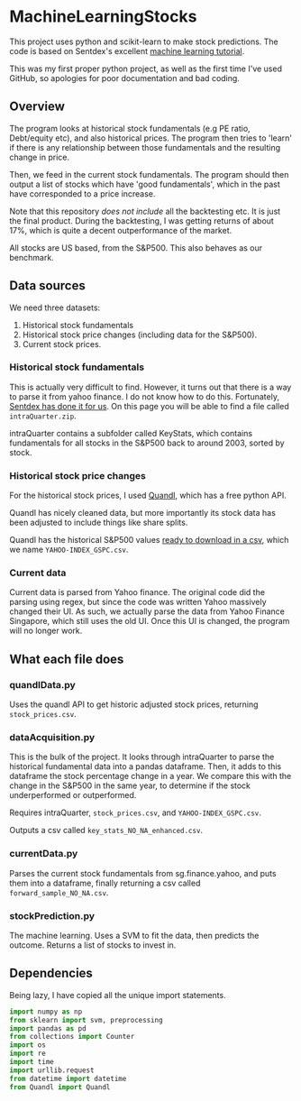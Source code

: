 # MachineLearningStocks

This project uses python and scikit-learn to make stock predictions. The code is based on Sentdex's excellent
[machine learning tutorial](https://www.youtube.com/playlist?list=PLQVvvaa0QuDd0flgGphKCej-9jp-QdzZ3).

This was my first proper python project, as well as the first time I've used GitHub, so apologies for poor documentation and bad coding.

## Overview

The program looks at historical stock fundamentals (e.g PE ratio, Debt/equity etc), and also historical prices. The program then tries to 'learn' if there is any relationship between those fundamentals and the resulting change in price.

Then, we feed in the current stock fundamentals. The program should then output a list of stocks which have 'good fundamentals', which in the past have corresponded to a price increase.

Note that this repository *does not include* all the backtesting etc. It is just the final product. During the backtesting, I was getting returns of about 17%, which is quite a decent outperformance of the market.

All stocks are US based, from the S&P500. This also behaves as our benchmark.

## Data sources

We need three datasets:

1. Historical stock fundamentals
2. Historical stock price changes (including data for the S&P500).
3. Current stock prices.

### Historical stock fundamentals

This is actually very difficult to find. However, it turns out that there is a way to parse it from yahoo finance. I do not know how to do this. Fortunately, [Sentdex has done it for us](https://pythonprogramming.net/data-acquisition-machine-learning/). On this page you will be able to find a file called `intraQuarter.zip`.

intraQuarter contains a subfolder called KeyStats, which contains fundamentals for all stocks in the S&P500 back to around 2003, sorted by stock.

### Historical stock price changes

For the historical stock prices, I used [Quandl](https://www.quandl.com/), which has a free python API.

Quandl has nicely cleaned data, but more importantly its stock data has been adjusted to include things like share splits.

Quandl has the historical S&P500 values [ready to download in a csv](https://www.quandl.com/data/YAHOO/INDEX_GSPC-S-P-500-Index), which we name `YAHOO-INDEX_GSPC.csv`.

###  Current data

Current data is parsed from Yahoo finance. The original code did the parsing using regex, but since the code was written Yahoo massively changed their UI. As such, we actually parse the data from Yahoo Finance Singapore, which still uses the old UI. Once this UI is changed, the program will no longer work.


## What each file does

### quandlData.py

Uses the quandl API to get historic adjusted stock prices, returning `stock_prices.csv`.

### dataAcquisition.py

This is the bulk of the project. It looks through intraQuarter to parse the historical fundamental data into a pandas dataframe. Then, it adds to this dataframe the stock percentage change in a year. We compare this with the change in the S&P500 in the same year, to determine if the stock underperformed or outperformed.

Requires intraQuarter, `stock_prices.csv`, and `YAHOO-INDEX_GSPC.csv`.

Outputs a csv called `key_stats_NO_NA_enhanced.csv`.


### currentData.py

Parses the current stock fundamentals from sg.finance.yahoo, and puts them into a dataframe, finally returning a csv called `forward_sample_NO_NA.csv`.

### stockPrediction.py

The machine learning. Uses a SVM to fit the data, then predicts the outcome. Returns a list of stocks to invest in.

## Dependencies

Being lazy, I have copied all the unique import statements.

```python
import numpy as np
from sklearn import svm, preprocessing
import pandas as pd
from collections import Counter
import os
import re
import time
import urllib.request
from datetime import datetime
from Quandl import Quandl
```
